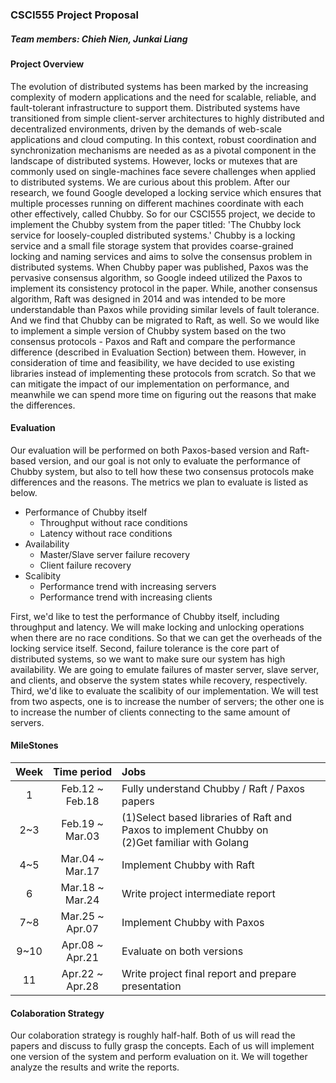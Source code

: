 ### CSCI555 Project Proposal
##### Team members: Chieh Nien, Junkai Liang
#### Project Overview
The evolution of distributed systems has been marked by the increasing complexity of modern applications and the need for scalable, reliable, and fault-tolerant infrastructure to support them. Distributed systems have transitioned from simple client-server architectures to highly distributed and decentralized environments, driven by the demands of web-scale applications and cloud computing.
In this context, robust coordination and synchronization mechanisms are needed as as a pivotal component in the landscape of distributed systems. However, locks or mutexes that are commonly used on single-machines face severe challenges when applied to distributed systems.
We are curious about this problem. After our research, we found Google developed a locking service which ensures that multiple processes running on different machines coordinate with each other effectively, called Chubby.
So for our CSCI555 project, we decide to implement the Chubby system from the paper titled: 'The Chubby lock service for loosely-coupled distributed systems.' Chubby is a locking service and a small file storage system that provides coarse-grained locking and naming services and aims to solve the consensus problem in distributed systems.
When Chubby paper was published, Paxos was the pervasive consensus algorithm, so Google indeed utilized the Paxos to implement its consistency protocol in the paper. While, another consensus algorithm, Raft was designed in 2014 and was intended to be more understandable than Paxos while providing similar levels of fault tolerance. And we find that Chubby can be migrated to Raft, as well.
So we would like to implement a simple version of Chubby system based on the two consensus protocols - Paxos and Raft and compare the performance difference (described in Evaluation Section) between them. However, in consideration of time and feasibility, we have decided to use existing libraries instead of implementing these protocols from scratch. So that we can mitigate the impact of our implementation on performance, and meanwhile we can spend more time on figuring out the reasons that make the differences.

#### Evaluation
Our evaluation will be performed on both Paxos-based version and Raft-based version, and our goal is not only to evaluate the performance of Chubby system, but also to tell how these two consensus protocols make differences and the reasons. The metrics we plan to evaluate is listed as below.

- Performance of Chubby itself
    - Throughput without race conditions
    - Latency without race conditions
- Availability
    - Master/Slave server failure recovery
    - Client failure recovery
- Scalibity
    - Performance trend with increasing servers
    - Performance trend with increasing clients

First, we'd like to test the performance of Chubby itself, including throughput and latency. We will make locking and unlocking operations when there are no race conditions. So that we can get the overheads of the locking service itself.
Second, failure tolerance is the core part of distributed systems, so we want to make sure our system has high availability. We are going to emulate failures of master server, slave server, and clients, and observe the system states while recovery, respectively.
Third, we'd like to evaluate the scalibity of our implementation. We will test from two aspects, one is to increase the number of servers; the other one is to increase the number of clients connecting to the same amount of servers.


#### MileStones
| Week  |   Time period   | Jobs                                                                                               |
| :---: | :-------------: | :------------------------------------------------------------------------------------------------- |
|   1   | Feb.12 ~ Feb.18 | Fully understand Chubby / Raft / Paxos papers                                                      |
|  2~3  | Feb.19 ~ Mar.03 | (1)Select based libraries of Raft and Paxos to implement Chubby on<br/>(2)Get familiar with Golang |
|  4~5  | Mar.04 ~ Mar.17 | Implement Chubby with Raft                                                                         |
|   6   | Mar.18 ~ Mar.24 | Write project intermediate report                                                                  |
|  7~8  | Mar.25 ~ Apr.07 | Implement Chubby with Paxos                                                                        |
| 9~10  | Apr.08 ~ Apr.21 | Evaluate on both versions                                                                          |
|  11   | Apr.22 ~ Apr.28 | Write project final report and prepare presentation                                                |

#### Colaboration Strategy
Our colaboration strategy is roughly half-half. Both of us will read the papers and discuss to fully grasp the concepts. Each of us will implement one version of the system and perform evaluation on it. We will together analyze the results and write the reports.

<!--#### Reference
**Documentation / Paper**
- [Implementing Chubby, a Distributed Lock Service](https://medium.com/princeton-systems-course/implementing-chubby-a-distributed-lock-service-8cf3c026c672)

**Library**
- [Raft library (Go)](https://github.com/hashicorp/raft)

**Implementation**
- [COS 518 chubby](https://github.com/sherrybai/chubby/tree/master)
- [ChubbyGo](https://github.com/Super-long/ChubbyGo)
- [Distributed Systems Chubby Lock](https://github.com/Akmalhakimteo/distributed-systems-chubby-lock/tree/main)--!>